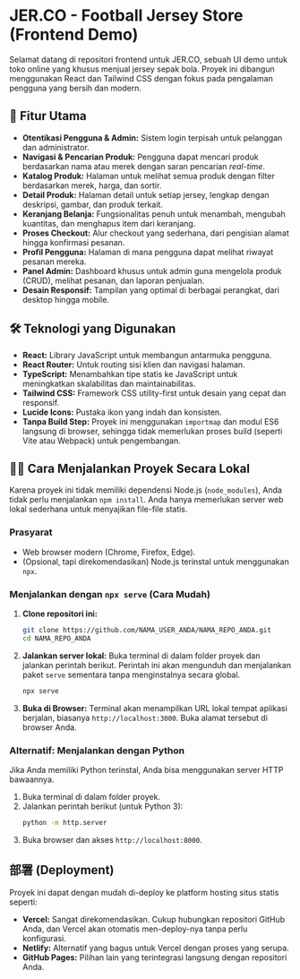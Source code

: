 
# JER.CO - Football Jersey Store (Frontend Demo)

Selamat datang di repositori frontend untuk JER.CO, sebuah UI demo untuk toko online yang khusus menjual jersey sepak bola. Proyek ini dibangun menggunakan React dan Tailwind CSS dengan fokus pada pengalaman pengguna yang bersih dan modern.

## 🚀 Fitur Utama

- **Otentikasi Pengguna & Admin:** Sistem login terpisah untuk pelanggan dan administrator.
- **Navigasi & Pencarian Produk:** Pengguna dapat mencari produk berdasarkan nama atau merek dengan saran pencarian *real-time*.
- **Katalog Produk:** Halaman untuk melihat semua produk dengan filter berdasarkan merek, harga, dan sortir.
- **Detail Produk:** Halaman detail untuk setiap jersey, lengkap dengan deskripsi, gambar, dan produk terkait.
- **Keranjang Belanja:** Fungsionalitas penuh untuk menambah, mengubah kuantitas, dan menghapus item dari keranjang.
- **Proses Checkout:** Alur checkout yang sederhana, dari pengisian alamat hingga konfirmasi pesanan.
- **Profil Pengguna:** Halaman di mana pengguna dapat melihat riwayat pesanan mereka.
- **Panel Admin:** Dashboard khusus untuk admin guna mengelola produk (CRUD), melihat pesanan, dan laporan penjualan.
- **Desain Responsif:** Tampilan yang optimal di berbagai perangkat, dari desktop hingga mobile.

## 🛠️ Teknologi yang Digunakan

- **React:** Library JavaScript untuk membangun antarmuka pengguna.
- **React Router:** Untuk routing sisi klien dan navigasi halaman.
- **TypeScript:** Menambahkan tipe statis ke JavaScript untuk meningkatkan skalabilitas dan maintainabilitas.
- **Tailwind CSS:** Framework CSS utility-first untuk desain yang cepat dan responsif.
- **Lucide Icons:** Pustaka ikon yang indah dan konsisten.
- **Tanpa Build Step:** Proyek ini menggunakan `importmap` dan modul ES6 langsung di browser, sehingga tidak memerlukan proses build (seperti Vite atau Webpack) untuk pengembangan.

## 🏃‍♂️ Cara Menjalankan Proyek Secara Lokal

Karena proyek ini tidak memiliki dependensi Node.js (`node_modules`), Anda tidak perlu menjalankan `npm install`. Anda hanya memerlukan server web lokal sederhana untuk menyajikan file-file statis.

### Prasyarat

- Web browser modern (Chrome, Firefox, Edge).
- (Opsional, tapi direkomendasikan) Node.js terinstal untuk menggunakan `npx`.

### Menjalankan dengan `npx serve` (Cara Mudah)

1.  **Clone repositori ini:**
    ```bash
    git clone https://github.com/NAMA_USER_ANDA/NAMA_REPO_ANDA.git
    cd NAMA_REPO_ANDA
    ```

2.  **Jalankan server lokal:**
    Buka terminal di dalam folder proyek dan jalankan perintah berikut. Perintah ini akan mengunduh dan menjalankan paket `serve` sementara tanpa menginstalnya secara global.
    ```bash
    npx serve
    ```

3.  **Buka di Browser:**
    Terminal akan menampilkan URL lokal tempat aplikasi berjalan, biasanya `http://localhost:3000`. Buka alamat tersebut di browser Anda.

### Alternatif: Menjalankan dengan Python

Jika Anda memiliki Python terinstal, Anda bisa menggunakan server HTTP bawaannya.

1.  Buka terminal di dalam folder proyek.
2.  Jalankan perintah berikut (untuk Python 3):
    ```bash
    python -m http.server
    ```
3.  Buka browser dan akses `http://localhost:8000`.

## 部署 (Deployment)

Proyek ini dapat dengan mudah di-deploy ke platform hosting situs statis seperti:

- **Vercel:** Sangat direkomendasikan. Cukup hubungkan repositori GitHub Anda, dan Vercel akan otomatis men-deploy-nya tanpa perlu konfigurasi.
- **Netlify:** Alternatif yang bagus untuk Vercel dengan proses yang serupa.
- **GitHub Pages:** Pilihan lain yang terintegrasi langsung dengan repositori Anda.

